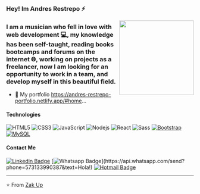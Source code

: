 ### Hey! Im Andres Restrepo ⚡
<a href="https://samujjwaal.tech/"><img src="https://user-images.githubusercontent.com/98345385/165127616-e1180876-96ab-4813-ae8b-cdc73558803d.gif" align="right" height="200" /></a>

### I am a musician who fell in love with web development 💻, my knowledge has been self-taught, reading books bootcamps and forums on the internet 🌐, working on projects as a freelancer, now I am looking for an opportunity to work in a team, and develop myself in this beautiful field.

- 💼 My portfolio https://andres-restrepo-portfolio.netlify.app/#home...
<!-- - 🌱 I’m currently learning Frontend Developer ...
- ⚡ Fun fact ...
- 📫 How to reach me: andresjr195@hotmail.com ...
 -->
#### Technologies
![HTML5](https://img.shields.io/badge/-HTML5-%23E44D27?style=flat-square&logo=html5&logoColor=ffffff)
![CSS3](https://img.shields.io/badge/-CSS3-%231572B6?style=flat-square&logo=css3)
![JavaScript](https://img.shields.io/badge/-JavaScript-%23F7DF1C?style=flat-square&logo=javascript&logoColor=000000&labelColor=%23F7DF1C&color=%23FFCE5A)
![Nodejs](https://img.shields.io/badge/-Nodejs-black?style=flat-square&logo=Node.js)
![React](https://img.shields.io/badge/-React-%23282C34?style=flat-square&logo=react)
![Sass](https://img.shields.io/badge/-Sass-%23CC6699?style=flat-square&logo=sass&logoColor=ffffff)
[![Bootstrap](https://img.shields.io/badge/-Bootstrap-563D7C?style=flat-square&logo=bootstrap&link=https://github.com/zakyprogramador/)](https://github.com/zakyprogramador/)
[![MySQL](https://img.shields.io/badge/-MySQL-black?style=flat-square&logo=mysql&link=https://github.com/zakyprogramador/)](https://github.com/zakyprogramador)

#### Contact Me

[![Linkedin Badge](https://img.shields.io/badge/-LinkedIn-blue?style=flat-square&logo=Linkedin&logoColor=white&link=https:www.linkedin.com/in/andres-restrepo-salas-a903b639/)](https://www.linkedin.com/in/andres-restrepo-salas-a903b639/)
[![Whatsapp Badge](https://img.shields.io/badge/-Whatsapp-4CA143?style=flat-square&labelColor=4CA143&logo=whatsapp&logoColor=white&link=https://api.whatsapp.com/send?phone=573133990387&text=Hola!)](https://api.whatsapp.com/send?phone=573133990387&text=Hola!)
[![Hotmail Badge](https://img.shields.io/badge/-Hotmail-0078D4?style=flat-square&logo=microsoft-outlook&logoColor=white&link=mailto:andresjr195@hotmail.com)](mailto:andresjr195@hotmail.com)


---
⭐️ From [Zak Up](https://github.com/zakyprogramador)
